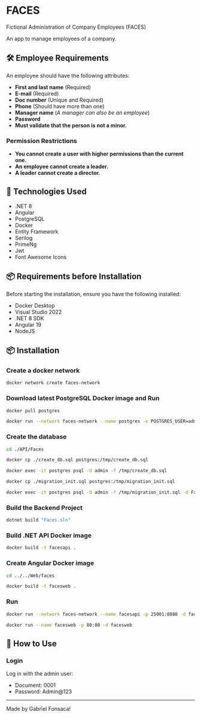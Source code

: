 # FACES



Fictional Administration of Company Employees (FACES)

An app to manage employees of a company.

## 🛠 Employee Requirements

An employee should have the following attributes:

- **First and last name** (Required)
- **E-mail** (Required)
- **Doc number** (Unique and Required)
- **Phone** (Should have more than one)
- **Manager name** (*A manager can also be an employee*)
- **Password**
- **Must validate that the person is not a minor.**

### Permission Restrictions

- **You cannot create a user with higher permissions than the current one.**
- **An employee cannot create a leader.**
- **A leader cannot create a director.**

## 🚀 Technologies Used

- .NET 8
- Angular
- PostgreSQL
- Docker
- Entity Framework
- Serilog
- PrimeNg
- Jwt
- Font Awesome Icons

## 📦 Requirements before Installation

Before starting the installation, ensure you have the following installed:

- Docker Desktop
- Visual Studio 2022
- .NET 8 SDK
- Angular 19
- NodeJS

## 📦 Installation

### Create a docker network

```bash
docker network create faces-network
```

### Download latest PostgreSQL Docker image and Run

```bash
docker pull postgres

docker run --network faces-network --name postgres -e POSTGRES_USER=admin -e POSTGRES_PASSWORD=admin -p 25003:5432 -d postgres 
```

### Create the database

```bash
cd ./API/Faces

docker cp ./create_db.sql postgres:/tmp/create_db.sql

docker exec -it postgres psql -U admin -f /tmp/create_db.sql

docker cp ./migration_init.sql postgres:/tmp/migration_init.sql

docker exec -it postgres psql -U admin -f /tmp/migration_init.sql -d Faces
```

### Build the Backend Project

```bash
dotnet build "Faces.sln"
```

### Build .NET API Docker image

```bash
docker build -t facesapi .
```

### Create Angular Docker image

```bash
cd ../../Web/faces

docker build -t facesweb .
```


### Run
```bash
docker run --network faces-network --name facesapi -p 25001:8080 -d facesapi

docker run --name facesweb -p 80:80 -d facesweb
```
## 📖 How to Use

### Login

Log in with the admin user:

- Document: 0001
- Password: Admin@123

---

Made by Gabriel Fonsaca!

